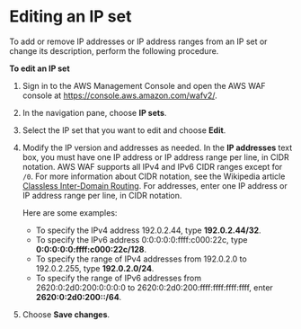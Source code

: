 # Editing an IP set<a name="waf-ip-set-editing"></a>

To add or remove IP addresses or IP address ranges from an IP set or change its description, perform the following procedure\. <a name="web-acl-editing-procedure"></a>

**To edit an IP set**

1. Sign in to the AWS Management Console and open the AWS WAF console at [https://console\.aws\.amazon\.com/wafv2/](https://console.aws.amazon.com/wafv2/)\. 

1. In the navigation pane, choose **IP sets**\.

1. Select the IP set that you want to edit and choose **Edit**\.

1. Modify the IP version and addresses as needed\. In the **IP addresses** text box, you must have one IP address or IP address range per line, in CIDR notation\. AWS WAF supports all IPv4 and IPv6 CIDR ranges except for `/0`\. For more information about CIDR notation, see the Wikipedia article [Classless Inter\-Domain Routing](https://en.wikipedia.org/wiki/Classless_Inter-Domain_Routing)\. For addresses, enter one IP address or IP address range per line, in CIDR notation\.

   Here are some examples:
   + To specify the IPv4 address 192\.0\.2\.44, type **192\.0\.2\.44/32**\.
   + To specify the IPv6 address 0:0:0:0:0:ffff:c000:22c, type **0:0:0:0:0:ffff:c000:22c/128**\.
   + To specify the range of IPv4 addresses from 192\.0\.2\.0 to 192\.0\.2\.255, type **192\.0\.2\.0/24**\.
   + To specify the range of IPv6 addresses from 2620:0:2d0:200:0:0:0:0 to 2620:0:2d0:200:ffff:ffff:ffff:ffff, enter **2620:0:2d0:200::/64**\.

1. Choose **Save changes**\.
